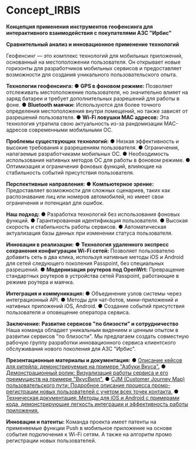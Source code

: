 # Concept_IRBIS
 
**Концепция применения инструментов геофенсинга для интерактивного взаимодействия с покупателями АЗС "Ирбис"**

__Сравнительный анализ и инновационное применение технологий__

Геофенсинг — это комплекс технологий для мобильных приложений, основанный на местоположении пользователя. Он открывает новые горизонты для разработчиков мобильных сервисов и предоставляет возможности для создания уникального пользовательского опыта.

**Технологии геофенсинга:**
	●  **GPS в фоновом режиме:** Позволяет отслеживать местоположение пользователя, но значительно влияет на заряд батареи и требует дополнительных разрешений для работы в фоне.
	●  **Bluetooth маячки:** Используются для более точного определения местоположения внутри помещений, но также зависят от разрешений пользователя.
	●  **Wi-Fi ловушки MAC адресов:** Эта технология утратила свою актуальность из-за рандомизации MAC-адресов современными мобильными ОС.

**Проблемы существующих технологий:**
	●  Низкая эффективность и высокие требования к разрешениям пользователя.
	●  Ограничения, налагаемые разработчиками мобильных ОС.
	●  Необходимость использования нативных методов ОС для работы в фоновом режиме.
	●  Оптимизация и ограничения фоновых функций, влияющие на стабильность событий присутствия пользователя.

**Перспективные направления:**
	●  **Компьютерное зрение:** Предоставляет возможности для сложных сценариев, таких как распознавание лиц или номеров автомобилей, но имеет свои ограничения и потенциал для ошибок.

**Наш подход:**
	●  Разработка технологий без использования фоновых функций.
	●  Гарантированная идентификация пользователя.
	●  Высокая скорость и стабильность работы сервисов.
	●  Автоматическая актуализация базы данных при изменении статуса пользователя.

**Инновации в реализации:**
	●  **Технология удаленного экспресс сохранения конфигурации Wi-Fi сетей:** Позволяет пользователю добавить сеть в два клика, используя нативные методы iOS и Android для сетей следующего поколения Passpoint, без специальных разрешений.
	●  **Модернизация роутеров под OpenWrt:** Превращение стандартных роутеров в устройства сетей Passpoint, работающие в режиме роутера и маячка.

**Интеграция и коммуникация:**
	●  Объединение узлов системы через интеграционный API.
	●  Методы для чат-ботов, мини-приложений и нативных приложений iOS, Android.
	●  Создание событий присутствия пользователя и оповещение оператора сервиса.

**Заключение: Развитие сервисов "по близости" и сотрудничество**
Наша команда обладает уникальным видением и ценным опытом в развитии сервисов "по близости". Мы предлагаем создать совместную рабочую группу разработки инновационного сервиса клиентского обслуживания нового поколения для АЗС "Ирбис".

**Презентационные материалы и документация:**
	●  [Описание кейсов для ритейла: демонстрируемые на примере "Азбуки Вкуса".](https://disk.yandex.ru/i/xScRbcEzkRl7_Q)
	●  [Демонстрационный ролик: Визуализация работы сервиса и его преимуществ на примере "ВкусВилл".](https://www.youtube.com/watch?v=6oPVBUWPokU)
	●  [CJM (Customer Journey Map) пользовательского пути: Подробное описание процесса промо-регистрации новых пользователей с учетом всех точек контакта.](https://miro.com/app/board/uXjVKJjAse0=/?share_link_id=637228610099)
	●  [Техническая документация: Методы для iOS и Android с примерами кода, демонстрирующие легкость интеграции и эффективность работы приложения.](https://github.com/lekontcev-i/Competition-Tg/tree/main/integration%20SDK)

**Инновации и патенты:**
Команда проекта имеет патенты на применяемые функции Push в мобильное приложение на основе события подключения к Wi-Fi сетям. А также на алгоритм промо регистрации новых пользователей.
